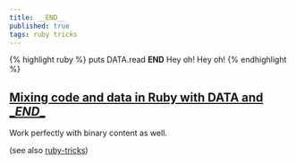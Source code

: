 ```yaml
---
title: __END__
published: true
tags: ruby tricks
---
```

{% highlight ruby %}
puts DATA.read
__END__
Hey oh!
Hey oh!
{% endhighlight %}

## [Mixing code and data in Ruby with DATA and \__END__](http://blog.honeybadger.io/data-and-end-in-ruby/)

Work perfectly with binary content as well.

(see also [ruby-tricks](https://github.com/threequal/ruby-tricks#data))
